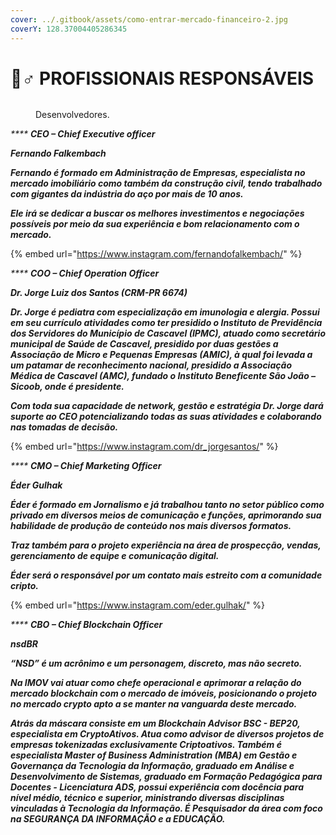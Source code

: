 ```yaml
---
cover: ../.gitbook/assets/como-entrar-mercado-financeiro-2.jpg
coverY: 128.37004405286345
---
```


# 🤵♂ PROFISSIONAIS RESPONSÁVEIS

<figure><img src="../.gitbook/assets/image (16).png" alt=""><figcaption><p>Desenvolvedores.</p></figcaption></figure>

_****_<img src="../.gitbook/assets/image (11) (1).png" alt="" data-size="line"> _**CEO – Chief Executive officer**_

_**Fernando Falkembach**_

&#x20;_**Fernando é formado em Administração de Empresas, especialista no mercado imobiliário como também da construção civil, tendo trabalhado com gigantes da indústria do aço por mais de 10 anos.**_

_**Ele irá se dedicar a buscar os melhores investimentos e negociações possíveis por meio da sua experiência e bom relacionamento com o mercado.**_

{% embed url="https://www.instagram.com/fernandofalkembach/" %}

_****_<img src="../.gitbook/assets/image (1) (1).png" alt="" data-size="line"> _**COO – Chief Operation Officer**_

_**Dr. Jorge Luiz dos Santos (CRM-PR 6674)**_

&#x20;_**Dr. Jorge é pediatra com especialização em imunologia e alergia. Possui em seu currículo atividades como ter presidido o Instituto de Previdência dos Servidores do Município de Cascavel (IPMC), atuado como secretário municipal de Saúde de Cascavel, presidido por duas gestões a Associação de Micro e Pequenas Empresas (AMIC), à qual foi levada a um patamar de reconhecimento nacional, presidido a Associação Médica de Cascavel (AMC), fundado o Instituto Beneficente São João – Sicoob, onde é presidente.**_

_**Com toda sua capacidade de network, gestão e estratégia Dr. Jorge dará suporte ao CEO potencializando todas as suas atividades e colaborando nas tomadas de decisão.**_

{% embed url="https://www.instagram.com/dr_jorgesantos/" %}

_****_<img src="../.gitbook/assets/image (3) (1) (1).png" alt="" data-size="line"> _**CMO – Chief Marketing Officer**_

_**Éder Gulhak**_

&#x20;_**Éder é formado em Jornalismo e já trabalhou tanto no setor público como privado em diversos meios de comunicação e funções, aprimorando sua habilidade de produção de conteúdo nos mais diversos formatos.**_

&#x20;_**Traz também para o projeto experiência na área de prospecção, vendas, gerenciamento de equipe e comunicação digital.**_

&#x20;_**Éder será o responsável por um contato mais estreito com a comunidade cripto.**_

{% embed url="https://www.instagram.com/eder.gulhak/" %}

_****_<img src="../.gitbook/assets/nsdBR - Perfil.jpg" alt="" data-size="line"> _**CBO – Chief Blockchain Officer**_

_**nsdBR**_

&#x20;_**“NSD” é um acrônimo e um personagem, discreto, mas não secreto.**_

&#x20;_**Na IMOV vai atuar como chefe operacional e aprimorar a relação do mercado blockchain com o mercado de imóveis, posicionando o projeto no mercado crypto apto a se manter na vanguarda deste mercado.**_

&#x20;_**Atrás da máscara consiste em um Blockchain Advisor BSC - BEP20, especialista em CryptoAtivos. Atua como advisor de diversos projetos de empresas tokenizadas exclusivamente Criptoativos. Também é especialista Master of Business Administration (MBA) em Gestão e Governança da Tecnologia da Informação, graduado em Análise e Desenvolvimento de Sistemas, graduado em Formação Pedagógica para Docentes - Licenciatura ADS, possui experiência com docência para nível médio, técnico e superior, ministrando diversas disciplinas vinculadas à Tecnologia da Informação. É Pesquisador da área com foco na SEGURANÇA DA INFORMAÇÃO e a EDUCAÇÃO.**_
